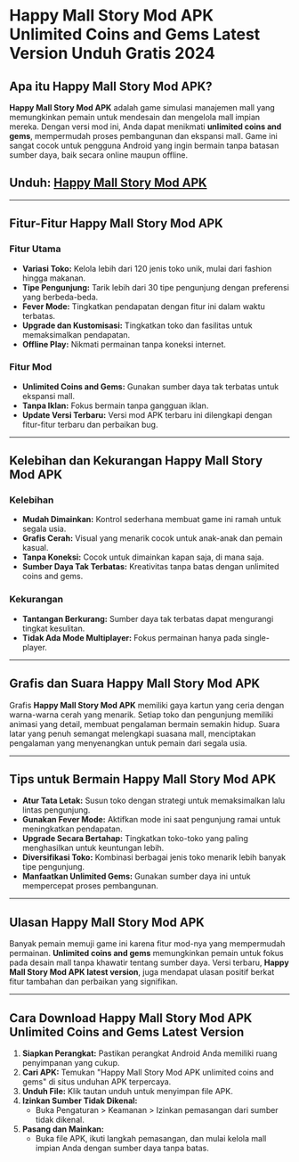 # Happy Mall Story Mod APK Unlimited Coins and Gems Latest Version Unduh Gratis 2024

## Apa itu Happy Mall Story Mod APK?

**Happy Mall Story Mod APK** adalah game simulasi manajemen mall yang memungkinkan pemain untuk mendesain dan mengelola mall impian mereka. Dengan versi mod ini, Anda dapat menikmati **unlimited coins and gems**, mempermudah proses pembangunan dan ekspansi mall. Game ini sangat cocok untuk pengguna Android yang ingin bermain tanpa batasan sumber daya, baik secara online maupun offline.

## Unduh: [Happy Mall Story Mod APK](https://modhello.com/happy-mall-story/)

---

## Fitur-Fitur Happy Mall Story Mod APK

### Fitur Utama
- **Variasi Toko:** Kelola lebih dari 120 jenis toko unik, mulai dari fashion hingga makanan.
- **Tipe Pengunjung:** Tarik lebih dari 30 tipe pengunjung dengan preferensi yang berbeda-beda.
- **Fever Mode:** Tingkatkan pendapatan dengan fitur ini dalam waktu terbatas.
- **Upgrade dan Kustomisasi:** Tingkatkan toko dan fasilitas untuk memaksimalkan pendapatan.
- **Offline Play:** Nikmati permainan tanpa koneksi internet.

### Fitur Mod
- **Unlimited Coins and Gems:** Gunakan sumber daya tak terbatas untuk ekspansi mall.
- **Tanpa Iklan:** Fokus bermain tanpa gangguan iklan.
- **Update Versi Terbaru:** Versi mod APK terbaru ini dilengkapi dengan fitur-fitur terbaru dan perbaikan bug.

---

## Kelebihan dan Kekurangan Happy Mall Story Mod APK

### Kelebihan
- **Mudah Dimainkan:** Kontrol sederhana membuat game ini ramah untuk segala usia.
- **Grafis Cerah:** Visual yang menarik cocok untuk anak-anak dan pemain kasual.
- **Tanpa Koneksi:** Cocok untuk dimainkan kapan saja, di mana saja.
- **Sumber Daya Tak Terbatas:** Kreativitas tanpa batas dengan unlimited coins and gems.

### Kekurangan
- **Tantangan Berkurang:** Sumber daya tak terbatas dapat mengurangi tingkat kesulitan.
- **Tidak Ada Mode Multiplayer:** Fokus permainan hanya pada single-player.

---

## Grafis dan Suara Happy Mall Story Mod APK

Grafis **Happy Mall Story Mod APK** memiliki gaya kartun yang ceria dengan warna-warna cerah yang menarik. Setiap toko dan pengunjung memiliki animasi yang detail, membuat pengalaman bermain semakin hidup. Suara latar yang penuh semangat melengkapi suasana mall, menciptakan pengalaman yang menyenangkan untuk pemain dari segala usia.

---

## Tips untuk Bermain Happy Mall Story Mod APK

- **Atur Tata Letak:** Susun toko dengan strategi untuk memaksimalkan lalu lintas pengunjung.
- **Gunakan Fever Mode:** Aktifkan mode ini saat pengunjung ramai untuk meningkatkan pendapatan.
- **Upgrade Secara Bertahap:** Tingkatkan toko-toko yang paling menghasilkan untuk keuntungan lebih.
- **Diversifikasi Toko:** Kombinasi berbagai jenis toko menarik lebih banyak tipe pengunjung.
- **Manfaatkan Unlimited Gems:** Gunakan sumber daya ini untuk mempercepat proses pembangunan.

---

## Ulasan Happy Mall Story Mod APK

Banyak pemain memuji game ini karena fitur mod-nya yang mempermudah permainan. **Unlimited coins and gems** memungkinkan pemain untuk fokus pada desain mall tanpa khawatir tentang sumber daya. Versi terbaru, **Happy Mall Story Mod APK latest version**, juga mendapat ulasan positif berkat fitur tambahan dan perbaikan yang signifikan.

---

## Cara Download Happy Mall Story Mod APK Unlimited Coins and Gems Latest Version

1. **Siapkan Perangkat:** Pastikan perangkat Android Anda memiliki ruang penyimpanan yang cukup.
2. **Cari APK:** Temukan "Happy Mall Story Mod APK unlimited coins and gems" di situs unduhan APK terpercaya.
3. **Unduh File:** Klik tautan unduh untuk menyimpan file APK.
4. **Izinkan Sumber Tidak Dikenal:**  
   - Buka Pengaturan > Keamanan > Izinkan pemasangan dari sumber tidak dikenal.  
5. **Pasang dan Mainkan:**  
   - Buka file APK, ikuti langkah pemasangan, dan mulai kelola mall impian Anda dengan sumber daya tanpa batas.
